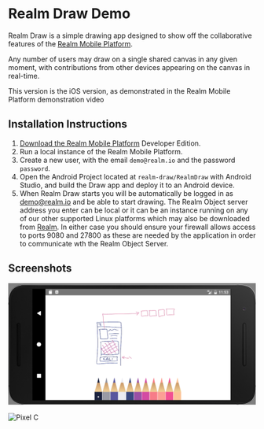 # Realm Draw Demo

Realm Draw is a simple drawing app designed to show off the collaborative features of the [Realm Mobile Platform](https://realm.io/news/introducing-realm-mobile-platform/).

Any number of users may draw on a single shared canvas in any given moment, with contributions from other devices appearing on the canvas in real-time.

This version is the iOS version, as demonstrated in the Realm Mobile Platform demonstration video

## Installation Instructions

1. [Download the Realm Mobile Platform](https://realm.io/docs/realm-mobile-platform/get-started/) Developer Edition.
2. Run a local instance of the Realm Mobile Platform.
3. Create a new user, with the email `demo@realm.io` and the password `password`.
4. Open the Android Project located at `realm-draw/RealmDraw` with Android Studio, and build the Draw app and deploy it to an Android device.
5. When Realm Draw starts you will be automatically be logged in as demo@realm.io and be able to start drawing. The Realm Object server address you enter can be local or it can be an instance running on any of our other supported Linux platforms which may also be downloaded from [Realm](https://realm.io). In either case you should ensure your firewall allows access to ports 9080 and 27800 as these are needed by the application in order to communicate wth the Realm Object Server.


## Screenshots

![Nexus 6P](AndroidPhoneScreenshot.png?raw=true "Nexus 6p")

![Pixel C](AndroidTabletScreenshot?raw=true "Pixel C")

